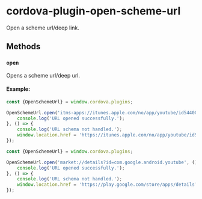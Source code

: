 # cordova-plugin-open-scheme-url

Open a scheme url/deep link.

## Methods

### `open`
Opens a scheme url/deep url.

#### Example:
```javascript
const {OpenSchemeUrl} = window.cordova.plugins;

OpenSchemeUrl.open('itms-apps://itunes.apple.com/no/app/youtube/id544007664', () => {
    console.log('URL opened successfully.');
}, () => {
    console.log('URL schema not handled.');
    window.location.href = 'https://itunes.apple.com/no/app/youtube/id544007664';
});
```

```javascript
const {OpenSchemeUrl} = window.cordova.plugins;

OpenSchemeUrl.open('market://details?id=com.google.android.youtube', () => {
    console.log('URL opened successfully.');
}, () => {
    console.log('URL schema not handled.');
    window.location.href = 'https://play.google.com/store/apps/details?id=com.google.android.youtube';
});
```
